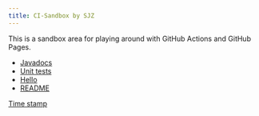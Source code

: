```yaml
---
title: CI-Sandbox by SJZ
---
```


This is a sandbox area for playing around with GitHub Actions
and GitHub Pages.

* [Javadocs](javadoc/index.html)
* [Unit tests](tests/test/index.html)
* [Hello](hello.html)
* [README](README.html)


[Time stamp](timeStamp.html)

